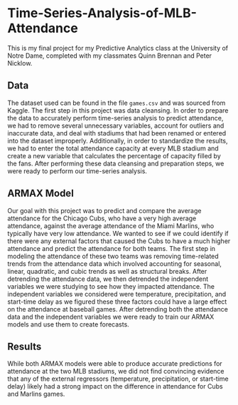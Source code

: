 # Time-Series-Analysis-of-MLB-Attendance
This is my final project for my Predictive Analytics class at the University of Notre Dame, completed with my classmates Quinn Brennan and Peter Nicklow. 

## Data
The dataset used can be found in the file `games.csv` and was sourced from Kaggle. The first step in this project was data cleansing. In order to prepare the data to accurately perform time-series analysis to predict attendance, we had to remove several unnecessary variables, account for outliers and inaccurate data, and deal with stadiums that had been renamed or entered into the dataset improperly. Additionally, in order to standardize the results, we had to enter the total attendance capacity at every MLB stadium and create a new variable that calculates the percentage of capacity filled by the fans. After performing these data cleansing and preparation steps, we were ready to perform our time-series analysis. 

## ARMAX Model 
Our goal with this project was to predict and compare the average attendance for the Chicago Cubs, who have a very high average attendance, against the average attendance of the Miami Marlins, who typically have very low attendance. We wanted to see if we could identify if there were any external factors that caused the Cubs to have a much higher attendance and predict the attendance for both teams. The first step in modeling the attendance of these two teams was removing time-related trends from the attendance data which involved accounting for seasonal, linear, quadratic, and cubic trends as well as structural breaks. After detrending the attendance data, we then detrended the independent variables we were studying to see how they impacted attendance. The independent variables we considered were temperature, precipitation, and start-time delay as we figured these three factors could have a large effect on the attendance at baseball games. After detrending both the attendance data and the independent variables we were ready to train our ARMAX models and use them to create forecasts. 

## Results 
While both ARMAX models were able to produce accurate predictions for attendance at the two MLB stadiums, we did not find convincing evidence that any of the external regressors (temperature, precipitation, or start-time delay) likely had a strong impact on the difference in attendance for Cubs and Marlins games.
